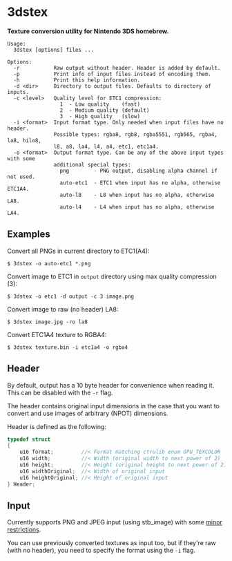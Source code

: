 # 3dstex
**Texture conversion utility for Nintendo 3DS homebrew.**

```
Usage:
  3dstex [options] files ...

Options:
  -r           Raw output without header. Header is added by default.
  -p           Print info of input files instead of encoding them.
  -h           Print this help information.
  -d <dir>     Directory to output files. Defaults to directory of inputs.
  -c <level>   Quality level for ETC1 compression:
                 1  - Low quality    (fast)
                 2  - Medium quality (default)
                 3  - High quality   (slow)
  -i <format>  Input format type. Only needed when input files have no header.
               Possible types: rgba8, rgb8, rgba5551, rgb565, rgba4, la8, hilo8,
               l8, a8, la4, l4, a4, etc1, etc1a4.
  -o <format>  Output format type. Can be any of the above input types with some
               additional special types:
                 png        - PNG output, disabling alpha channel if not used.
                 auto-etc1  - ETC1 when input has no alpha, otherwise ETC1A4.
                 auto-l8    - L8 when input has no alpha, otherwise LA8.
                 auto-l4    - L4 when input has no alpha, otherwise LA4.
```

## Examples

Convert all PNGs in current directory to ETC1(A4):
```
$ 3dstex -o auto-etc1 *.png
```

Convert image to ETC1 in `output` directory using max quality compression (3):
```
$ 3dstex -o etc1 -d output -c 3 image.png
```

Convert image to raw (no header) LA8:
```
$ 3dstex image.jpg -ro la8
```

Convert ETC1A4 texture to RGBA4:
```
$ 3dstex texture.bin -i etc1a4 -o rgba4
```

## Header
By default, output has a 10 byte header for convenience when reading it. This can be disabled with the `-r` flag.

The header contains original input dimensions in the case that you want to convert and use images of arbitrary (NPOT) dimensions.

Header is defined as the following:
```c
typedef struct
{
	u16 format;         //< Format matching ctrulib enum GPU_TEXCOLOR
	u16 width;          //< Width (original width to next power of 2)
	u16 height;         //< Height (original height to next power of 2)
	u16 widthOriginal;  //< Width of original input
	u16 heightOriginal; //< Height of original input
} Header;
```

## Input

Currently supports PNG and JPEG input (using stb_image) with some [minor restrictions](https://github.com/nothings/stb/blob/master/stb_image.h#L23-L24).

You can use previously converted textures as input too, but if they're raw (with no header), you need to specify the format using the `-i` flag.
